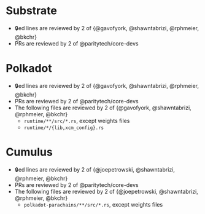# Substrate

- 🔒️ed lines are reviewed by 2 of {@<!-- -->gavofyork, @<!-- -->shawntabrizi, @<!-- -->rphmeier, @<!-- -->bkchr}
- PRs are reviewed by 2 of @paritytech/core-devs

# Polkadot

- 🔒️ed lines are reviewed by 2 of {@<!-- -->gavofyork, @<!-- -->shawntabrizi, @<!-- -->rphmeier, @<!-- -->bkchr}
- PRs are reviewed by 2 of @paritytech/core-devs
- The following files are reviewed by 2 of {@<!-- -->gavofyork, @<!-- -->shawntabrizi, @<!-- -->rphmeier, @<!-- -->bkchr}
  - `runtime/**/src/*.rs`, except weights files
  - `runtime/*/{lib,xcm_config}.rs`

# Cumulus

- 🔒️ed lines are reviewed by 2 of {@<!-- -->joepetrowski, @<!-- -->shawntabrizi, @<!-- -->rphmeier, @<!-- -->bkchr}
- PRs are reviewed by 2 of @paritytech/core-devs
- The following files are reviewed by 2 of {@<!-- -->joepetrowski, @<!-- -->shawntabrizi, @<!-- -->rphmeier, @<!-- -->bkchr}
  - `polkadot-parachains/**/src/*.rs`, except weights files
